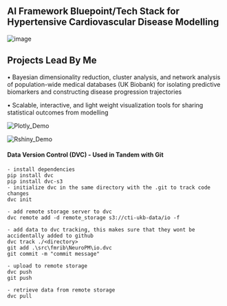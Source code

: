 ## AI Framework Bluepoint/Tech Stack for Hypertensive Cardiovascular Disease Modelling
![image](https://user-images.githubusercontent.com/29684281/187767345-a49e0ca8-d66f-4a0e-8057-6b35b33736fb.png)

## Projects Lead By Me
•	Bayesian dimensionality reduction, cluster analysis, and network analysis of population-wide medical databases (UK Biobank) for isolating predictive biomarkers and constructing disease progression trajectories

•	Scalable, interactive, and light weight visualization tools for sharing statistical outcomes from modelling

![Plotly_Demo](https://user-images.githubusercontent.com/29684281/177753046-d20de5fe-b60b-4b54-928b-d15dc5917caa.png)

![Rshiny_Demo](https://user-images.githubusercontent.com/29684281/177753060-3b01057d-e711-4a42-9106-7d2cec58ea29.png)

#### Data Version Control (DVC) - Used in Tandem with Git
```
- install dependencies
pip install dvc
pip install dvc-s3
- initialize dvc in the same directory with the .git to track code changes
dvc init

- add remote storage server to dvc
dvc remote add -d remote_storage s3://cti-ukb-data/io -f

- add data to dvc tracking, this makes sure that they wont be accidentally added to github
dvc track ./<directory>
git add .\src\fmrib\NeuroPM\io.dvc
git commit -m "commit message"

- upload to remote storage
dvc push
git push

- retrieve data from remote storage
dvc pull
```
